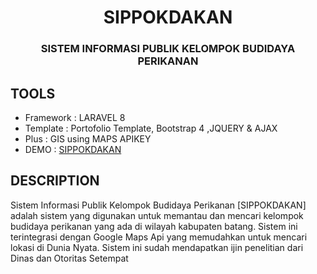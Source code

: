 
<h1 align="center">SIPPOKDAKAN</h1>
<h3 align="center">SISTEM INFORMASI PUBLIK KELOMPOK BUDIDAYA PERIKANAN</h3>

## TOOLS

- Framework : LARAVEL 8
- Template : Portofolio Template, Bootstrap 4 ,JQUERY & AJAX
- Plus : GIS using MAPS APIKEY
- DEMO : [SIPPOKDAKAN](https://sippokdakan.my.id/)

## DESCRIPTION
<p>
Sistem Informasi Publik Kelompok Budidaya Perikanan [SIPPOKDAKAN] adalah sistem yang digunakan untuk memantau dan mencari kelompok budidaya perikanan yang ada di wilayah kabupaten batang. Sistem ini terintegrasi dengan Google Maps Api yang memudahkan untuk mencari lokasi di Dunia Nyata.
Sistem ini sudah mendapatkan ijin penelitian dari Dinas dan Otoritas Setempat
</p>
